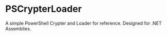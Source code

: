 # PSCrypterLoader
A simple PowerShell Crypter and Loader for reference. Designed for .NET Assemblies.
